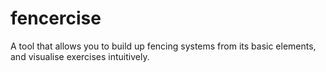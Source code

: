 # fencercise
A tool that allows you to build up fencing systems from its basic elements, and visualise exercises intuitively.
